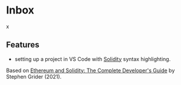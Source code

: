 # Inbox

x

## Features

- setting up a project in VS Code with [Solidity](https://marketplace.visualstudio.com/items?itemName=JuanBlanco.solidity) syntax highlighting.

Based on [Ethereum and Solidity: The Complete Developer's Guide](https://www.udemy.com/course/ethereum-and-solidity-the-complete-developers-guide/) by Stephen Grider (2021).
